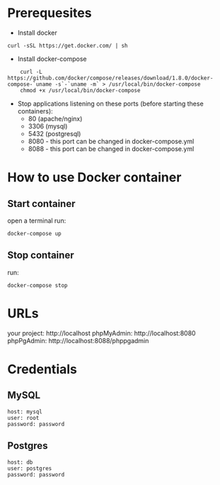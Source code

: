 # Prerequesites

* Install docker
```
curl -sSL https://get.docker.com/ | sh
```
* Install docker-compose
```
    curl -L https://github.com/docker/compose/releases/download/1.8.0/docker-compose-`uname -s`-`uname -m` > /usr/local/bin/docker-compose
    chmod +x /usr/local/bin/docker-compose
```
* Stop applications listening on these ports (before starting these containers):
    * 80 (apache/nginx)
    * 3306 (mysql) 
    * 5432 (postgresql)
    * 8080 - this port can be changed in docker-compose.yml
    * 8088 - this port can be changed in docker-compose.yml

# How to use Docker container

## Start container

open a terminal
run: 

    docker-compose up


## Stop container
run: 

    docker-compose stop


# URLs

your project: http://localhost
phpMyAdmin: http://localhost:8080
phpPgAdmin: http://localhost:8088/phppgadmin


# Credentials

## MySQL

    host: mysql
    user: root
    password: password

## Postgres

    host: db
    user: postgres
    password: password
